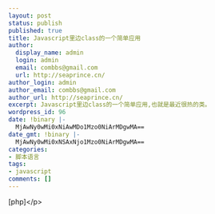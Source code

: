 ```yaml
---
layout: post
status: publish
published: true
title: Javascript里边class的一个简单应用
author:
  display_name: admin
  login: admin
  email: combbs@gmail.com
  url: http://seaprince.cn/
author_login: admin
author_email: combbs@gmail.com
author_url: http://seaprince.cn/
excerpt: Javascript里边class的一个简单应用,也就是最近很热的类。
wordpress_id: 96
date: !binary |-
  MjAwNy0wMi0xNiAwMDo1Mzo0NiArMDgwMA==
date_gmt: !binary |-
  MjAwNy0wMi0xNSAxNjo1Mzo0NiArMDgwMA==
categories:
- 脚本语言
tags:
- javascript
comments: []
---
```

<p>[php]<&#47;p></p>
<p><script language="JavaScript"><br &#47;><!--<br &#47;>&#47;*<br &#47;>function seaprince()<br &#47;>{<br &#47;>this.name="梁";<br &#47;>this.gender="男";<br &#47;>this.show = function () <br &#47;>{<br &#47;>var call = this.gender=="女"?"女士":"先生";<br &#47;>alert('你好，'+this.name+''+call);<br &#47;>}<br &#47;>};<br &#47;>&#47;&#47; 创建一个新对象<&#47;p></p>
<p>var s=new seaprince;<br &#47;>s.show();<br &#47;>*&#47;<br &#47;>var seaprince = new Object();<br &#47;>seaprince.name = "梁";<br &#47;>seaprince.gender="男";<br &#47;>seaprince.show = function () {<br &#47;>var call = this.gender=="女"?"女士":"先生";<br &#47;>trace('你好，'+this.name+''+call);<br &#47;>};<br &#47;>seaprince.show();<br &#47;>&#47;&#47;--><br &#47;><&#47;script><&#47;p></p>
<p>[&#47;php]<&#47;p></p>
